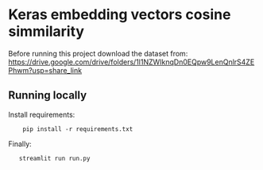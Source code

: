 # Keras embedding vectors cosine simmilarity
Before running this project download the dataset from: https://drive.google.com/drive/folders/1l1NZWIknqDn0EQpw9LenQnlrS4ZEPhwm?usp=share_link
## Running locally
Install requirements:
```
    pip install -r requirements.txt
```

Finally:
```
   streamlit run run.py
```



